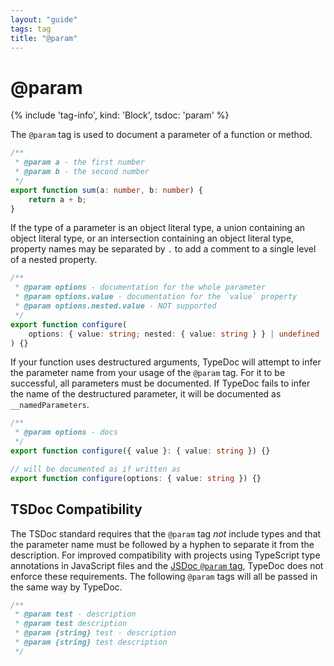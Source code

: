 ```yaml
---
layout: "guide"
tags: tag
title: "@param"
---
```


# @param

{% include 'tag-info', kind: 'Block', tsdoc: 'param' %}

The `@param` tag is used to document a parameter of a function or method.

```ts
/**
 * @param a - the first number
 * @param b - the second number
 */
export function sum(a: number, b: number) {
    return a + b;
}
```

If the type of a parameter is an object literal type, a union containing an object literal type,
or an intersection containing an object literal type, property names may be separated by `.` to
add a comment to a single level of a nested property.

```ts
/**
 * @param options - documentation for the whole parameter
 * @param options.value - documentation for the `value` property
 * @param options.nested.value - NOT supported
 */
export function configure(
    options: { value: string; nested: { value: string } } | undefined
) {}
```

If your function uses destructured arguments, TypeDoc will attempt to infer the parameter name from
your usage of the `@param` tag. For it to be successful, all parameters must be documented. If TypeDoc
fails to infer the name of the destructured parameter, it will be documented as `__namedParameters`.

```ts
/**
 * @param options - docs
 */
export function configure({ value }: { value: string }) {}

// will be documented as if written as
export function configure(options: { value: string }) {}
```

## TSDoc Compatibility

The TSDoc standard requires that the `@param` tag _not_ include types and that the parameter name must be followed
by a hyphen to separate it from the description. For improved compatibility with projects using TypeScript type
annotations in JavaScript files and the [JSDoc `@param` tag](https://jsdoc.app/tags-param.html), TypeDoc does
not enforce these requirements. The following `@param` tags will all be passed in the same way by TypeDoc.

```ts
/**
 * @param test - description
 * @param test description
 * @param {string} test - description
 * @param {string} test description
 */
```
